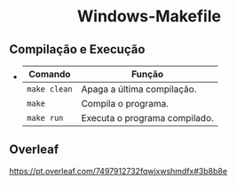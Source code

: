 <h1 align="center"><b>Windows-Makefile</b></h1>

## Compilação e Execução
* | Comando           | Função                           |                     
  | ------------------| -------------------------------- |
  | `make clean`      | Apaga a última compilação.       |
  | `make`            | Compila o programa.              |
  | `make run`        | Executa o programa compilado.    |

## Overleaf
https://pt.overleaf.com/7497912732fqwjxwshmdfx#3b8b8e
